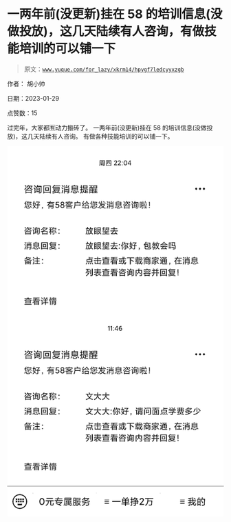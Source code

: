 # 一两年前(没更新)挂在 58 的培训信息(没做投放)，这几天陆续有人咨询，有做技能培训的可以铺一下

> 原文：[`www.yuque.com/for_lazy/xkrm14/hpygf7ledcyyxzgb`](https://www.yuque.com/for_lazy/xkrm14/hpygf7ledcyyxzgb)



作者： 胡小帅 

日期：2023-01-29 

点赞数：15 

过完年，大家都🈶动力搬砖了。 一两年前(没更新)挂在 58 的培训信息(没做投放)，这几天陆续有人咨询。 有做各种技能培训的可以铺一下。 

![](img/8a3b1788604d83f285d91c1c49d4f022.png)  

